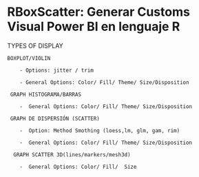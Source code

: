# RBoxScatter: Generar Customs Visual Power BI en lenguaje R 

TYPES OF DISPLAY 

    BOXPLOT/VIOLIN

  		- Options: jitter / trim 

		- General Options: Color/ Fill/ Theme/ Size/Disposition

     GRAPH HISTOGRAMA/BARRAS

		-  General Options: Color/ Fill/ Theme/ Size/Disposition

     GRAPH DE DISPERSIÓN (SCATTER)

		-  Option: Method Smothing (loess,lm, glm, gam, rim)

		-  General Options: Color/ Fill/ Theme/ Size/Disposition

      GRAPH SCATTER 3D(lines/markers/mesh3d)

		-  General Options: Color/ Fill/  Size

